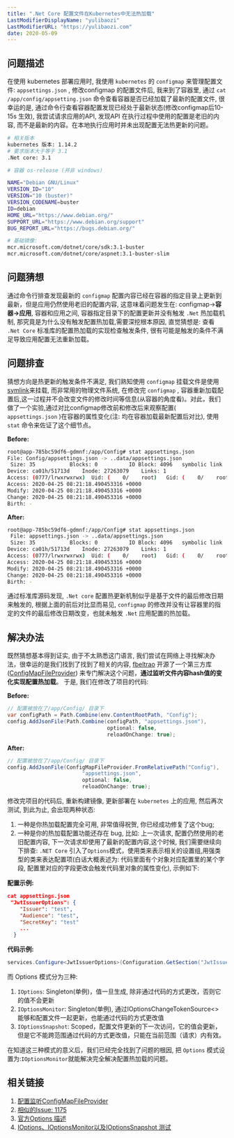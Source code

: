 ```yaml
---
title: ".Net Core 配置文件在Kubernetes中无法热加载"
LastModifierDisplayName: "yulibaozi"
LastModifierURL: "https://yulibaozi.com"
date: 2020-05-09
---
```



## 问题描述

在使用 kubernetes 部署应用时, 我使用 `kubernetes` 的 `configmap` 来管理配置文件: `appsettings.json`
,  修改configmap 的配置文件后, 我来到了容器里, 通过 `cat /app/config/appsetting.json` 命令查看容器是否已经加载了最新的配置文件, 很幸运的是, 通过命令行查看容器配置发现已经处于最新状态(修改configmap后10-15s 生效),  我尝试请求应用的API, 发现API 在执行过程中使用的配置是老旧的内容, 而不是最新的内容。在本地执行应用时并未出现配置无法热更新的问题。

``` bash
# 相关版本
kubernetes 版本: 1.14.2
# 要求版本大于等于 3.1
.Net core: 3.1

# 容器 os-release (并非 windows)

NAME="Debian GNU/Linux"
VERSION_ID="10"
VERSION="10 (buster)" 
VERSION_CODENAME=buster
ID=debian
HOME_URL="https://www.debian.org/"
SUPPORT_URL="https://www.debian.org/support"
BUG_REPORT_URL="https://bugs.debian.org/"

# 基础镜像:
mcr.microsoft.com/dotnet/core/sdk:3.1-buster
mcr.microsoft.com/dotnet/core/aspnet:3.1-buster-slim

```

## 问题猜想

通过命令行排查发现最新的 `configmap` 配置内容已经在容器的指定目录上更新到最新，但是应用仍然使用老旧的配置内容, 这意味着问题发生在: configmap->**容器->应用**, 容器和应用之间, 容器指定目录下的配置更新并没有触发 `.Net` 热加载机制,  那究竟是为什么没有触发配置热加载,需要深挖根本原因, 直觉猜想是: 查看 `.Net Core` 标准库的配置热加载的实现检查触发条件, 很有可能是触发的条件不满足导致应用配置无法重新加载。

## 问题排查

猜想方向是热更新的触发条件不满足, 我们熟知使用 `configmap` 挂载文件是使用[symlink](https://en.wikipedia.org/wiki/Symbolic_link)来挂载, 而非常用的物理文件系统, 在修改完 `configmap` , 容器重新加载配置后,这一过程并不会改变文件的修改时间等信息(从容器的角度看)。对此，我们做了一个实验,通过对比configmap修改前和修改后来观察配置( `appsettings.json` )在容器的属性变化(注: 均在容器加载最新配置后对比), 使用 `stat`  命令来佐证了这个细节点。

**Before:**

``` bash
root@app-785bc59df6-gdmnf:/app/Config# stat appsettings.json
File: Config/appsettings.json -> ..data/appsettings.json
 Size: 35           Blocks: 0          IO Block: 4096   symbolic link
Device: ca01h/51713d    Inode: 27263079    Links: 1
Access: (0777/lrwxrwxrwx)  Uid: (    0/    root)   Gid: (    0/    root)
Access: 2020-04-25 08:21:18.490453316 +0000
Modify: 2020-04-25 08:21:18.490453316 +0000
Change: 2020-04-25 08:21:18.490453316 +0000
Birth: -
```

**After:**

``` bash
root@app-785bc59df6-gdmnf:/app/Config# stat appsettings.json
 File: appsettings.json -> ..data/appsettings.json
 Size: 35           Blocks: 0          IO Block: 4096   symbolic link
Device: ca01h/51713d    Inode: 27263079    Links: 1
Access: (0777/lrwxrwxrwx)  Uid: (    0/    root)   Gid: (    0/    root)
Access: 2020-04-25 08:21:18.490453316 +0000
Modify: 2020-04-25 08:21:18.490453316 +0000
Change: 2020-04-25 08:21:18.490453316 +0000
Birth: -
```

通过标准库源码发现, `.Net core` 配置热更新机制似乎是基于文件的最后修改日期来触发的, 根据上面的前后对比显而易见,  `configmap` 的修改并没有让容器里的指定的文件的最后修改日期改变，也就未触发 `.Net` 应用配置的热加载。

## 解决办法

既然猜想基本得到证实, 由于不太熟悉这门语言, 我们尝试在网络上寻找解决办法，很幸运的是我们找到了找到了相关的内容, [fbeltrao](https://github.com/fbeltrao) 开源了一个第三方库([ConfigMapFileProvider](https://github.com/fbeltrao/ConfigMapFileProvider)) 来专门解决这个问题，**通过监听文件内容hash值的变化实现配置热加载**。 
于是, 我们在修改了项目的代码:


**Before:**
``` csharp
// 配置被放在了/app/Config/ 目录下
var configPath = Path.Combine(env.ContentRootPath, "Config");
config.AddJsonFile(Path.Combine(configPath, "appsettings.json"), 
                                optional: false, 
                                reloadOnChange: true);
```

**After:**

``` csharp
// 配置被放在了/app/Config/ 目录下
config.AddJsonFile(ConfigMapFileProvider.FromRelativePath("Config"),
                        "appsettings.json",
                        optional: false,
                        reloadOnChange: true);
```

修改完项目的代码后, 重新构建镜像, 更新部署在 `kubernetes` 上的应用, 然后再次测试, 到此为止, 会出现两种状态:

1. 一种是你热加载配置完全可用, 非常值得祝贺, 你已经成功修复了这个bug; 
2. 一种是你的热加载配置功能还存在 bug, 比如: 上一次请求, 配置仍然使用的老旧配置内容, 下一次请求却使用了最新的配置内容,这个时候, 我们需要继续向下排查: `.NET Core` 引入了`Options`模式，使用类来表示相关的设置组,用强类型的类来表达配置项(白话大概表述为: 代码里面有个对象对应配置里的某个字段, 配置里对应的字段更改会触发代码里对象的属性变化), 示例如下:

**配置示例:**
``` json
cat appsettings.json
 "JwtIssuerOptions": {
    "Issuer": "test",
    "Audience": "test",
    "SecretKey": "test"
    ...
  }
```

**代码示例:**

``` csharp
services.Configure<JwtIssuerOptions>(Configuration.GetSection("JwtIssuerOptions"));
```

而 Options 模式分为三种:

1. `IOptions`: Singleton(单例)，值一旦生成, 除非通过代码的方式更改，否则它的值不会更新
2. `IOptionsMonitor`: Singleton(单例), 通过IOptionsChangeTokenSource<> 能够和配置文件一起更新，也能通过代码的方式更改值
3. `IOptionsSnapshot`: Scoped，配置文件更新的下一次访问，它的值会更新，但是它不能跨范围通过代码的方式更改值，只能在当前范围（请求）内有效。

在知道这三种模式的意义后，我们已经完全找到了问题的根因, 把 `Options` 模式设置为:`IOptionsMonitor`就能解决完全解决配置热加载的问题。

## 相关链接

1. [配置监听ConfigMapFileProvider](https://github.com/fbeltrao/ConfigMapFileProvider)
2. [相似的Issue: 1175](https://github.com/dotnet/extensions/issues/1175)
3. [官方Options 描述](https://docs.microsoft.com/en-us/aspnet/core/fundamentals/configuration/options?view=aspnetcore-3.1)
4. [IOptions、IOptionsMonitor以及IOptionsSnapshot 测试](https://www.cnblogs.com/wenhx/p/ioptions-ioptionsmonitor-and-ioptionssnapshot.html)